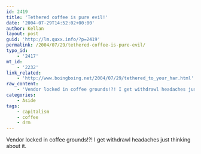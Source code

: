 ```yaml
---
id: 2419
title: 'Tethered coffee is pure evil!'
date: '2004-07-29T14:52:02+00:00'
author: Kellan
layout: post
guid: 'http://lm.quxx.info/?p=2419'
permalink: /2004/07/29/tethered-coffee-is-pure-evil/
typo_id:
    - '2417'
mt_id:
    - '2232'
link_related:
    - 'http://www.boingboing.net/2004/07/29/tethered_to_your_har.html'
raw_content:
    - 'Vendor locked in coffee grounds!?! I get withdrawl headaches just thinking about it.'
categories:
    - Aside
tags:
    - capitalism
    - coffee
    - drm
---
```


Vendor locked in coffee grounds!?! I get withdrawl headaches just thinking about it.